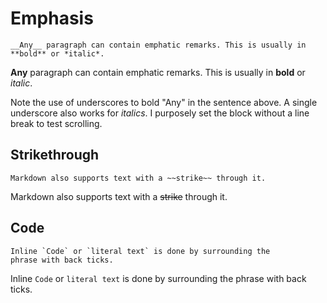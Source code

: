 # Emphasis

```
__Any__ paragraph can contain emphatic remarks. This is usually in **bold** or *italic*.
```

__Any__ paragraph can contain emphatic remarks. This is usually in **bold** or *italic*.

Note the use of underscores to bold "Any" in the sentence above. A
single underscore also works for _italics_. I purposely set the block
without a line break to test scrolling.

## Strikethrough

```
Markdown also supports text with a ~~strike~~ through it.
```

Markdown also supports text with a ~~strike~~ through it.

## Code

```
Inline `Code` or `literal text` is done by surrounding the
phrase with back ticks.
```

Inline `Code` or `literal text` is done by surrounding the
phrase with back ticks.

